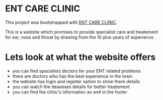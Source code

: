 # ENT CARE CLINIC

This project was bootstrapped with [ENT CARE CLINIC](https://ent-care-clinic.web.app).

This is a website which promises to provide specialist care and treatement for ear, nose and throat by drawing from the 10 plus years of experience .

# Lets look at what the website offers

- you can find spacialists doctors for your ENT related problems
- there are doctors who has the best experience in the town
- the website has login and register option to show there details
- you can watch the deaseses details for better treatement
- you can find the clinic's information as well in the footer
